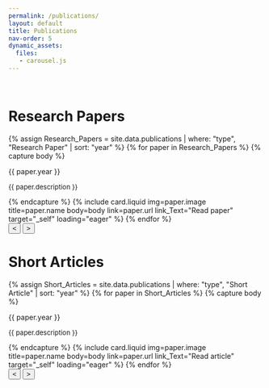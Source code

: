 ```yaml
---
permalink: /publications/
layout: default
title: Publications
nav-order: 5
dynamic_assets:
  files:
   - carousel.js
---
```

<br class="spacer">
<h1 class="heading uppercase">Research Papers</h1>
<div class="carousel">
  <div class="track">
  {% assign Research_Papers = site.data.publications | where: "type", "Research Paper" | sort: "year" %}
  {% for paper in Research_Papers %}
    {% capture body %}
      <p class="center-text bold-text">{{ paper.year }}</p>
      <p style="font-size: small;">{{ paper.description }}</p>
    {% endcapture %}
    {% include card.liquid img=paper.image title=paper.name body=body link=paper.url link_Text="Read paper" target="_self" loading="eager" %}
  {% endfor %}
  </div>
  <button class="button prev-button"><</button>
  <button class="button next-button">></button>
</div>

<h1 class="heading uppercase">Short Articles</h1>
<div class="carousel">
  <div class="track">
  {% assign Short_Articles = site.data.publications | where: "type", "Short Article" | sort: "year" %}
  {% for paper in Short_Articles %}
    {% capture body %}
      <p class="center-text bold-text">{{ paper.year }}</p>
      <p style="font-size: small;">{{ paper.description }}</p>
    {% endcapture %}
    {% include card.liquid img=paper.image title=paper.name body=body link=paper.url link_Text="Read article" target="_self" loading="eager" %}
  {% endfor %}
  </div>
  <button class="button prev-button"><</button>
  <button class="button next-button">></button>
</div>
<br class="spacer">